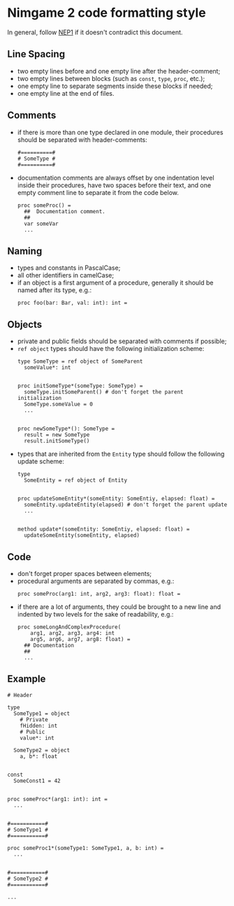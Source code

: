 Nimgame 2 code formatting style
===============================

In general, follow [NEP1](https://nim-lang.org/docs/nep1.html) if it doesn't contradict this document.


Line Spacing
------------
* two empty lines before and one empty line after the header-comment;
* two empty lines between blocks (such as `const`, `type`, `proc`, etc.);
* one empty line to separate segments inside these blocks if needed;
* one empty line at the end of files.


Comments
--------

* if there is more than one type declared in one module, their procedures should be separated with header-comments:
  ```
  #==========#
  # SomeType #
  #==========#
  ```
* documentation comments are always offset by one indentation level inside their procedures, have two spaces before their text, and one empty comment line to separate it from the code below.
  ```
  proc someProc() =
    ##  Documentation comment.
    ##
    var someVar
    ...
  ```


Naming
------
* types and constants in PascalCase;
* all other identifiers in camelCase;
* if an object is a first argument of a procedure, generally it should be named after its type, e.g.:
  ```
  proc foo(bar: Bar, val: int): int =
  ```


Objects
-------
* private and public fields should be separated with comments if possible;
* `ref object` types should have the following initialization scheme:
  ```
  type SomeType = ref object of SomeParent
    someValue*: int


  proc initSomeType*(someType: SomeType) =
    someType.initSomeParent() # don't forget the parent initialization
    SomeType.someValue = 0
    ...


  proc newSomeType*(): SomeType =
    result = new SomeType
    result.initSomeType()
  ```
* types that are inherited from the `Entity` type should follow the following update scheme:
  ```
  type
    SomeEntity = ref object of Entity


  proc updateSomeEntity*(someEntity: SomeEntiy, elapsed: float) =
    someEntity.updateEntity(elapsed) # don't forget the parent update
    ...


  method update*(someEntity: SomeEntiy, elapsed: float) =
    updateSomeEntity(someEntity, elapsed)
  ```


Code
----
* don't forget proper spaces between elements;
* procedural arguments are separated by commas, e.g.:
  ```
  proc someProc(arg1: int, arg2, arg3: float): float =
  ```
* if there are a lot of arguments, they could be brought to a new line and indented by two levels for the sake of readability, e.g.:
  ```
  proc someLongAndComplexProcedure(
      arg1, arg2, arg3, arg4: int
      arg5, arg6, arg7, arg8: float) =
    ## Documentation
    ##
    ...
  ```


Example
-------
  ```
  # Header

  type
    SomeType1 = object
      # Private
      fHidden: int
      # Public
      value*: int

    SomeType2 = object
      a, b*: float


  const
    SomeConst1 = 42


  proc someProc*(arg1: int): int =
    ...


  #===========#
  # SomeType1 #
  #===========#

  proc someProc1*(someType1: SomeType1, a, b: int) =
    ...


  #===========#
  # SomeType2 #
  #===========#

  ...

  ```

